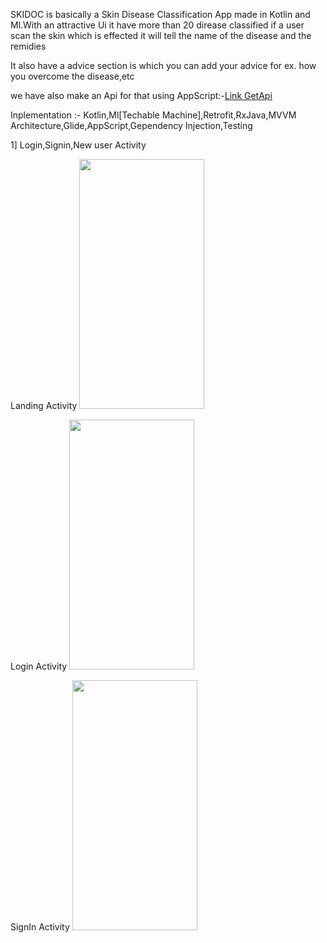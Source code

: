 SKIDOC is basically a Skin Disease Classification App made in Kotlin and Ml.With an attractive Ui it have more than 20 direase classified if a user scan the skin which is effected it will tell the name of the disease and the remidies

It also have a advice section is which you can add your advice for ex. how you overcome the disease,etc 

we have also make an Api for that using AppScript:-[Link GetApi](https://script.google.com/macros/s/AKfycbxGkeghoETMHlV94q9RitHC98kHeeBnLhLMipbi3mRy2f4v8O_m-10R_RpvJ0snRYel/exec)

Inplementation :- Kotlin,Ml[Techable Machine],Retrofit,RxJava,MVVM Architecture,Glide,AppScript,Gependency Injection,Testing

1] Login,Signin,New user Activity
 
  Landing Activity
  <img src='https://user-images.githubusercontent.com/57318794/203490291-43ea763c-e984-4056-b45a-59e6222ee8da.jpeg'  width="200" height="400"/>
  
  
  Login Activity
  <img src='https://user-images.githubusercontent.com/57318794/203490573-4f0aa33a-434b-43e9-83a3-6158ec283963.jpeg'  width="200" height="400"/>
  
  
  SignIn Activity
  <img src='https://user-images.githubusercontent.com/57318794/203490635-50bc2923-9e0f-47db-8bd7-f53fa6e13bf4.jpeg'  width="200" height="400"/>
